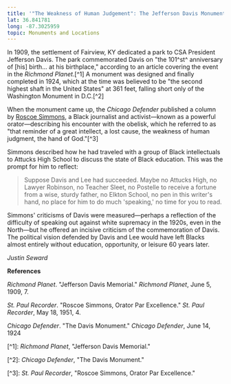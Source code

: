 ```yaml
---
title: '"The Weakness of Human Judgement": The Jefferson Davis Monument in Kentucky'
lat: 36.841781
long: -87.3025959
topic: Monuments and Locations
---
```

In 1909, the settlement of Fairview, KY dedicated a park to CSA President Jefferson Davis. The park commemorated Davis on "the 101^st^ anniversary of \[his] birth... at his birthplace," according to an article covering the event in the _Richmond Planet_.\[^1] A monument was designed and finally completed in 1924, which at the time was believed to be "the second highest shaft in the United States" at 361 feet, falling short only of the Washington Monument in D.C.\[^2]

When the monument came up, the _Chicago Defender_ published a column by [Roscoe Simmons](https://falseimage.pennds.org/essay/Roscoe-Simmons), a Black journalist and activist—known as a powerful orator—describing his encounter with the obelisk, which he referred to as "that reminder of a great intellect, a lost cause, the weakness of human judgment, the hand of God."\[^3]

Simmons described how he had traveled with a group of Black intellectuals to Attucks High School to discuss the state of Black education. This was the prompt for him to reflect:

> Suppose Davis and Lee had succeeded. Maybe no Attucks High, no Lawyer Robinson, no Teacher Sleet, no Postelle to receive a fortune from a wise, sturdy father, no Elkton School, no pen in this writer's hand, no place for him to do much 'speaking,' no time for you to read.

Simmons' criticisms of Davis were measured—perhaps a reflection of the difficulty of speaking out against white supremacy in the 1920s, even in the North—but he offered an incisive criticism of the commemoration of Davis. The political vision defended by Davis and Lee would have left Blacks almost entirely without education, opportunity, or leisure 60 years later.

_Justin Seward_



**References**

_Richmond Planet_. "Jefferson Davis Memorial." _Richmond Planet_, June 5, 1909, 7.

_St. Paul Recorder_. "Roscoe Simmons, Orator Par Excellence." _St. Paul Recorder_, May 18, 1951, 4.

_Chicago Defender_. "The Davis Monument." _Chicago Defender_, June 14, 1924

\[^1]: _Richmond Planet_, "Jefferson Davis Memorial."

\[^2]: _Chicago Defender_, "The Davis Monument."

\[^3]: _St. Paul Recorder_, "Roscoe Simmons, Orator Par Excellence."
